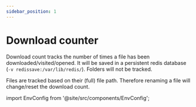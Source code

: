 ```yaml
---
sidebar_position: 1
---
```

# Download counter

Download count tracks the number of times a file has been downloaded/visited/opened. It will be saved in a persistent redis database (`-v redissave:/var/lib/redis/`).
Folders will not be tracked.

Files are tracked based on their (full) file path. Therefore renaming a file will change/reset the download count.



import EnvConfig from '@site/src/components/EnvConfig';

<EnvConfig name="NO_DL_COUNT" init="false" values="true,false"/>